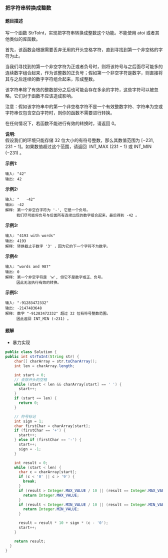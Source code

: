 ### 把字符串转换成整数

#### 题目描述
写一个函数 StrToInt，实现把字符串转换成整数这个功能。不能使用 atoi 或者其他类似的库函数。

首先，该函数会根据需要丢弃无用的开头空格字符，直到寻找到第一个非空格的字符为止。

当我们寻找到的第一个非空字符为正或者负号时，则将该符号与之后面尽可能多的连续数字组合起来，作为该整数的正负号；假如第一个非空字符是数字，则直接将其与之后连续的数字字符组合起来，形成整数。

该字符串除了有效的整数部分之后也可能会存在多余的字符，这些字符可以被忽略，它们对于函数不应该造成影响。

注意：假如该字符串中的第一个非空格字符不是一个有效整数字符、字符串为空或字符串仅包含空白字符时，则你的函数不需要进行转换。

在任何情况下，若函数不能进行有效的转换时，请返回 0。

**说明:**  
假设我们的环境只能存储 32 位大小的有符号整数，那么其数值范围为 [−231,  231 − 1]。如果数值超过这个范围，请返回  INT_MAX (231 − 1) 或 INT_MIN (−231) 。

**示例1:**
```
输入: "42"
输出: 42
```
**示例2:**
```
输入: "   -42"
输出: -42
解释: 第一个非空白字符为 '-', 它是一个负号。
     我们尽可能将负号与后面所有连续出现的数字组合起来，最后得到 -42 。
```
**示例3:**
```
输入: "4193 with words"
输出: 4193
解释: 转换截止于数字 '3' ，因为它的下一个字符不为数字。
```
**示例4:**
```
输入: "words and 987"
输出: 0
解释: 第一个非空字符是 'w', 但它不是数字或正、负号。
     因此无法执行有效的转换。
```
**示例5:**
```
输入: "-91283472332"
输出: -2147483648
解释: 数字 "-91283472332" 超过 32 位有符号整数范围。 
     因此返回 INT_MIN (−231) 。
```

#### 题解
- 暴力实现
```java
public class Solution {
public int strToInt(String str) {
    char[] charArray = str.toCharArray();
    int len = charArray.length;

    int start = 0;
    // 去除开头的空格
    while (start < len && charArray[start] == ' ') {
      start++;
    }
    if (start == len) {
      return 0;
    }

    // 符号标记
    int sign = 1;
    char firstChar = charArray[start];
    if (firstChar == '+') {
      start++;
    } else if (firstChar == '-') {
      start++;
      sign = -1;
    }

    int result = 0;
    while (start < len) {
      char c = charArray[start];
      if (c < '0' || c > '9') {
        break;
      }
      if (result > Integer.MAX_VALUE / 10 || (result == Integer.MAX_VALUE / 10 && (c - '0') > Integer.MAX_VALUE % 10)) {
        return Integer.MAX_VALUE;
      }
      if (result < Integer.MIN_VALUE / 10 || (result == Integer.MIN_VALUE / 10 && (c - '0') > -(Integer.MIN_VALUE % 10))) {
        return Integer.MIN_VALUE;
      }

      result = result * 10 + sign * (c - '0');
      start++;
    }

    return result;
  }
}
```
